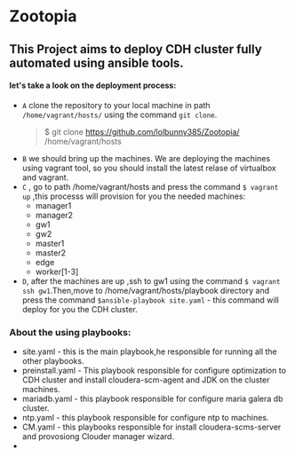 # Zootopia
## This Project aims to deploy CDH cluster fully automated using ansible tools.

#### let's take a look on the deployment process:
- `A` clone the repository to your local machine in path `/home/vagrant/hosts/` using the command `git clone`.
  > $ git clone https://github.com/lolbunny385/Zootopia/ /home/vagrant/hosts
- `B` we should bring up the machines. We are deploying the machines using vagrant tool, so you should install the latest relase of virtualbox and vagrant.
- `C` , go to path /home/vagrant/hosts and press the command `$ vagrant up` ,this processs will provision for you the needed machines:
  - manager1
  - manager2
  - gw1
  - gw2
  - master1
  - master2
  - edge
  - worker[1-3]
- `D`, after the machines are up ,ssh to gw1 using the command `$ vagrant ssh gw1`.Then,move to /home/vagrant/hosts/playbook directory and press the command `$ansible-playbook site.yaml` - this command will deploy for you the CDH cluster.
### About the using playbooks:
- site.yaml - this is the main playbook,he responsible for running all the other playbooks.
- preinstall.yaml - This playbook responsible for configure optimization to CDH cluster and install cloudera-scm-agent and JDK on the cluster machines.
- mariadb.yaml - this playbook responsible for configure maria galera db cluster.
- ntp.yaml - this playbook responsible for configure ntp to machines.
- CM.yaml - this playbooks responsible for install cloudera-scms-server and provosiong Clouder manager wizard.
- 
